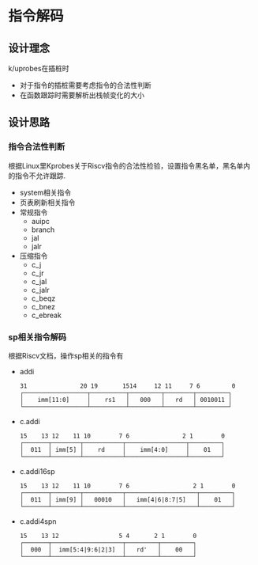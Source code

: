 # 指令解码

## 设计理念

k/uprobes在插桩时

- 对于指令的插桩需要考虑指令的合法性判断
- 在函数跟踪时需要解析出栈帧变化的大小

## 设计思路

### 指令合法性判断

根据Linux里Kprobes关于Riscv指令的合法性检验，设置指令黑名单，黑名单内的指令不允许跟踪.

- system相关指令
- 页表刷新相关指令
- 常规指令
  - auipc
  - branch
  - jal
  - jalr
- 压缩指令
  - c_j
  - c_jr
  - c_jal
  - c_jalr
  - c_beqz
  - c_bnez
  - c_ebreak

### sp相关指令解码

根据Riscv文档，操作sp相关的指令有

- addi

  ```
  31               20 19       1514     12 11     7 6         0
  ┌──────────────────┬──────────┬─────────┬────────┬─────────┐
  │    imm[11:0]     │    rs1   │   000   │   rd   │ 0010011 │
  └──────────────────┴──────────┴─────────┴────────┴─────────┘
  ```

- c.addi

  ```
  15    13 12    11 10        7 6               2 1        0
  ┌───────┬────────┬───────────┬─────────────────┬─────────┐
  │  011  │ imm[5] │    rd     │    imm[4:0]     │    01   │
  └───────┴────────┴───────────┴─────────────────┴─────────┘
  ```

- c.addi16sp

  ```
  15    13 12    11 10        7 6                  2 1        0
  ┌───────┬────────┬───────────┬────────────────────┬─────────┐
  │  011  │ imm[9] │   00010   │   imm[4|6|8:7|5]   │    01   │
  └───────┴────────┴───────────┴────────────────────┴─────────┘
  ```

- c.addi4spn

  ```
  15    13 12                 5 4       2 1        0
  ┌───────┬────────────────────┬─────────┬─────────┐
  │  000  │  imm[5:4|9:6|2|3]  │   rd'   │    00   │
  └───────┴────────────────────┴─────────┴─────────┘
  ```

  